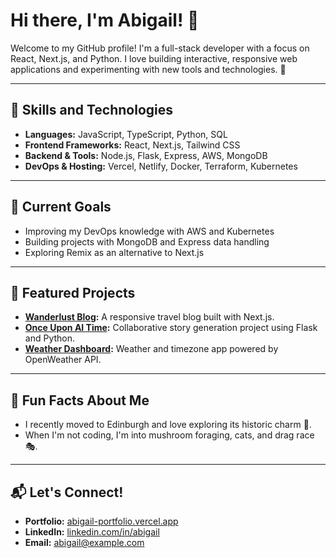 # Hi there, I'm Abigail! 👋

Welcome to my GitHub profile! I'm a full-stack developer with a focus on React, Next.js, and Python. I love building interactive, responsive web applications and experimenting with new tools and technologies. 🌟

---

## 🚀 Skills and Technologies
- **Languages:** JavaScript, TypeScript, Python, SQL
- **Frontend Frameworks:** React, Next.js, Tailwind CSS
- **Backend & Tools:** Node.js, Flask, Express, AWS, MongoDB
- **DevOps & Hosting:** Vercel, Netlify, Docker, Terraform, Kubernetes

---

## 🌱 Current Goals
- Improving my DevOps knowledge with AWS and Kubernetes
- Building projects with MongoDB and Express data handling
- Exploring Remix as an alternative to Next.js

---

## 📂 Featured Projects
- **[Wanderlust Blog](https://wanderlust-blog.vercel.app):** A responsive travel blog built with Next.js.
- **[Once Upon AI Time](https://github.com/abigail-code/once-upon-ai-time):** Collaborative story generation project using Flask and Python.
- **[Weather Dashboard](https://github.com/abigail-code/weather-dashboard):** Weather and timezone app powered by OpenWeather API.

---

## 🌟 Fun Facts About Me
- I recently moved to Edinburgh and love exploring its historic charm 🏰.
- When I'm not coding, I'm into mushroom foraging, cats, and drag race 🎭.

---

## 📬 Let's Connect!
- **Portfolio:** [abigail-portfolio.vercel.app](https://abigail-portfolio.vercel.app)
- **LinkedIn:** [linkedin.com/in/abigail](https://linkedin.com/in/abigail)
- **Email:** abigail@example.com

